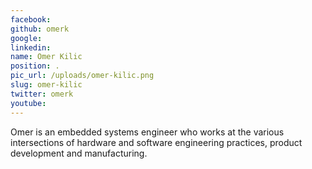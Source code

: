```yaml
---
facebook: 
github: omerk
google: 
linkedin: 
name: Omer Kilic
position: .
pic_url: /uploads/omer-kilic.png
slug: omer-kilic
twitter: omerk
youtube: 
---
```

<p>Omer&nbsp;is an embedded systems engineer who works at the various intersections of hardware and software engineering practices, product development and manufacturing.</p>
